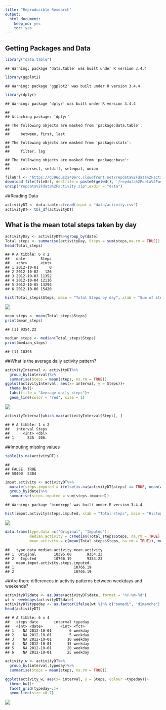 ```yaml
---
title: "Reproducible Research"
output: 
  html_document: 
    keep_md: yes
    toc: yes
---
```


## Getting Packages and Data


```r
library("data.table")
```

```
## Warning: package 'data.table' was built under R version 3.4.4
```

```r
library(ggplot2)
```

```
## Warning: package 'ggplot2' was built under R version 3.4.4
```

```r
library(dplyr)
```

```
## Warning: package 'dplyr' was built under R version 3.4.4
```

```
## 
## Attaching package: 'dplyr'
```

```
## The following objects are masked from 'package:data.table':
## 
##     between, first, last
```

```
## The following objects are masked from 'package:stats':
## 
##     filter, lag
```

```
## The following objects are masked from 'package:base':
## 
##     intersect, setdiff, setequal, union
```

```r
fileUrl <- "https://d396qusza40orc.cloudfront.net/repdata%2Fdata%2Factivity.zip"
download.file(fileUrl, destfile = paste0(getwd(), '/repdata%2Fdata%2Factivity.zip'))
unzip("repdata%2Fdata%2Factivity.zip",exdir = "data")
```

##Reading Data


```r
activityDT <- data.table::fread(input = "data/activity.csv")
activityDT<- tbl_df(activityDT)
```

## What is the mean total steps taken by day


```r
activityDay <- activityDT%>%group_by(date)
Total_steps <- summarise(activityDay, Steps = sum(steps,na.rm = TRUE))
head(Total_steps)
```

```
## # A tibble: 6 x 2
##   date       Steps
##   <chr>      <int>
## 1 2012-10-01     0
## 2 2012-10-02   126
## 3 2012-10-03 11352
## 4 2012-10-04 12116
## 5 2012-10-05 13294
## 6 2012-10-06 15420
```

```r
hist(Total_steps$Steps, main = "Total Steps by day", xlab = "Sum of steps by day")
```

![](PA1_template_files/figure-html/unnamed-chunk-4-1.png)<!-- -->

```r
mean_steps <- mean(Total_steps$Steps)
print(mean_steps)
```

```
## [1] 9354.23
```

```r
median_steps <- median(Total_steps$Steps)
print(median_steps)
```

```
## [1] 10395
```

##What is the average daily activity pattern?

```r
activityInterval <- activityDT%>%
  group_by(interval)%>%
  summarise(Steps = mean(steps, na.rm = TRUE))
ggplot(activityInterval, aes(x= interval, y = Steps))+
  theme_bw()+
  labs(title = "Average daily steps")+
  geom_line(color = "red", size = 1)
```

![](PA1_template_files/figure-html/unnamed-chunk-7-1.png)<!-- -->


```r
activityInterval[which.max(activityInterval$Steps), ]
```

```
## # A tibble: 1 x 2
##   interval Steps
##      <int> <dbl>
## 1      835  206.
```

##Imputing missing values

```r
table(is.na(activityDT))
```

```
## 
## FALSE  TRUE 
## 50400  2304
```


```r
imput.activity <- activityDT%>%
  mutate(steps.imputed = ifelse(is.na(activityDT$steps) == TRUE, mean(activityDT$steps, na.rm = TRUE), activityDT$steps))%>%
  group_by(date)%>%
  summarise(steps.imputed = sum(steps.imputed))
```

```
## Warning: package 'bindrcpp' was built under R version 3.4.4
```

```r
hist(imput.activity$steps.imputed, xlab = "Total steps", main = "Histogram Total Steps")
```

![](PA1_template_files/figure-html/unnamed-chunk-10-1.png)<!-- -->

```r
data.frame(type.data =c("Original", "Imputed"),
           median.activity = c(median(Total_steps$Steps, na.rm = TRUE),median(imput.activity$steps.imputed)),
           mean.activity = c(mean(Total_steps$Steps, na.rm = TRUE)), mean(imput.activity$steps.imputed))
```

```
##   type.data median.activity mean.activity
## 1  Original        10395.00       9354.23
## 2   Imputed        10766.19       9354.23
##   mean.imput.activity.steps.imputed.
## 1                           10766.19
## 2                           10766.19
```
##Are there differences in activity patterns between weekdays and weekends?

```r
activityDT$date <- as.Date(activityDT$date, format = "%Y-%m-%d")
wt <- weekdays(activityDT$date)
activityDT$typeday <- as.factor(ifelse(wt %in% c("samedi", "dimanche"), "weekend", "weekday" ))
head(activityDT)
```

```
## # A tibble: 6 x 4
##   steps date       interval typeday
##   <int> <date>        <int> <fct>  
## 1    NA 2012-10-01        0 weekday
## 2    NA 2012-10-01        5 weekday
## 3    NA 2012-10-01       10 weekday
## 4    NA 2012-10-01       15 weekday
## 5    NA 2012-10-01       20 weekday
## 6    NA 2012-10-01       25 weekday
```


```r
activity_w <- activityDT%>%
  group_by(interval,typeday)%>%
  summarise(Steps = mean(steps, na.rm = TRUE))

ggplot(activity_w, aes(x= interval, y = Steps, colour =typeday))+
  theme_bw()+
  facet_grid(typeday~.)+
  geom_line(size =0.7)
```

![](PA1_template_files/figure-html/unnamed-chunk-13-1.png)<!-- -->

